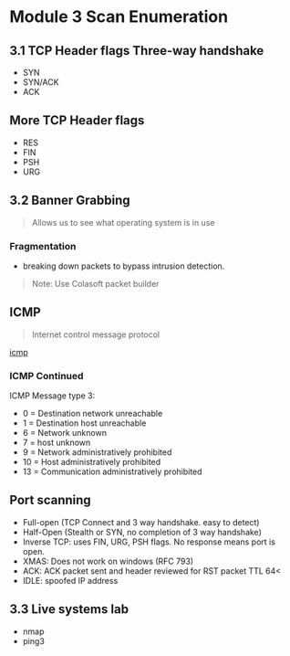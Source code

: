 # Module 3 Scan Enumeration

## 3.1 TCP Header flags Three-way handshake

- SYN
- SYN/ACK
- ACK

## More TCP Header flags

- RES
- FIN
- PSH
- URG

## 3.2 Banner Grabbing

> Allows us to see what operating system is in use

### Fragmentation

- breaking down packets to bypass intrusion detection.
 > Note: Use Colasoft packet builder

## ICMP

 > Internet control message protocol

[icmp](/images/icmp.png)

### ICMP Continued

ICMP Message type 3:

- 0 = Destination network unreachable
- 1 = Destination host unreachable
- 6 = Network unknown
- 7 = host unknown
- 9 = Network administratively prohibited
- 10 = Host administratively prohibited
- 13 = Communication administratively prohibited

## Port scanning

- Full-open (TCP Connect and 3 way handshake. easy to detect)
- Half-Open (Stealth or SYN, no completion of 3 way handshake)
- Inverse TCP: uses FIN, URG, PSH flags. No response means port is open.
- XMAS: Does not work on windows (RFC 793)
- ACK: ACK packet sent and header reviewed for RST packet TTL 64<
- IDLE: spoofed IP address

## 3.3 Live systems lab

- nmap
- ping3